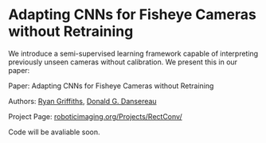 # Adapting CNNs for Fisheye Cameras without Retraining

We introduce a semi-supervised learning framework capable of interpreting previously unseen cameras without calibration. We present this in our paper:


Paper: Adapting CNNs for Fisheye Cameras without Retraining

Authors: [Ryan Griffiths](https://ryanbgriffiths.github.io), [Donald G. Dansereau](https://roboticimaging.org/)

Project Page: [roboticimaging.org/Projects/RectConv/](https://roboticimaging.org/Projects/RectConv/)

Code will be avaliable soon.
